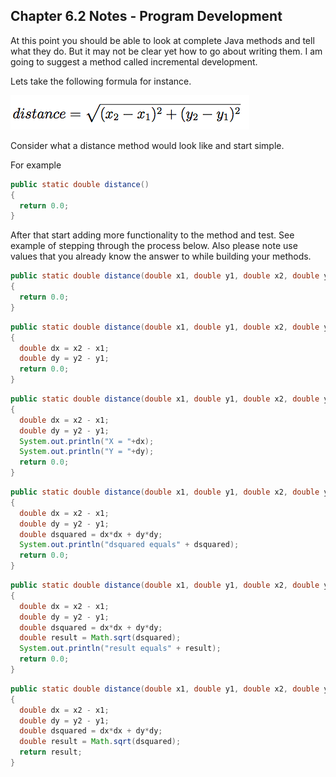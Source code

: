 ## Chapter 6.2 Notes - Program Development

At this point you should be able to look at complete Java methods and tell what they do. But it may not be clear yet how to go about writing them. I am going to suggest a method called incremental development.

Lets take the following formula for instance.

![Distance](../images/distance.png "Distance")

Consider what a distance method would look like and start simple.

For example

```java
public static double distance()
{
  return 0.0;
}
```

After that start adding more functionality to the method and test.  See example of stepping through the process below.  Also please note use values that you already know the answer to while building your methods.

```java
public static double distance(double x1, double y1, double x2, double y2)
{
  return 0.0;
}
```

```java
public static double distance(double x1, double y1, double x2, double y2)
{
  double dx = x2 - x1;
  double dy = y2 - y1;
  return 0.0;
}
```

```java
public static double distance(double x1, double y1, double x2, double y2)
{
  double dx = x2 - x1;
  double dy = y2 - y1;
  System.out.println("X = "+dx);
  System.out.println("Y = "+dy);  
  return 0.0;
}
```

```java
public static double distance(double x1, double y1, double x2, double y2)
{
  double dx = x2 - x1;
  double dy = y2 - y1;
  double dsquared = dx*dx + dy*dy;
  System.out.println("dsquared equals" + dsquared);
  return 0.0;
}
```

```java
public static double distance(double x1, double y1, double x2, double y2)
{
  double dx = x2 - x1;
  double dy = y2 - y1;
  double dsquared = dx*dx + dy*dy;
  double result = Math.sqrt(dsquared);
  System.out.println("result equals" + result);
  return 0.0;
}
```

```java
public static double distance(double x1, double y1, double x2, double y2)
{
  double dx = x2 - x1;
  double dy = y2 - y1;
  double dsquared = dx*dx + dy*dy;
  double result = Math.sqrt(dsquared);
  return result;
}
```


